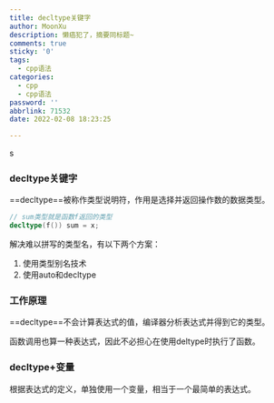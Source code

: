 ```yaml
---
title: decltype关键字
author: MoonXu
description: 懒癌犯了，摘要同标题~
comments: true
sticky: '0'
tags:
  - cpp语法
categories:
  - cpp
  - cpp语法
password: ''
abbrlink: 71532
date: 2022-02-08 18:23:25

---
```


s

### decltype关键字

==decltype==被称作类型说明符，作用是选择并返回操作数的数据类型。

```cpp
// sum类型就是函数f返回的类型
decltype(f()) sum = x;
```

解决难以拼写的类型名，有以下两个方案：

1. 使用类型别名技术
2. 使用auto和decltype

### 工作原理

==decltype==不会计算表达式的值，编译器分析表达式并得到它的类型。

函数调用也算一种表达式，因此不必担心在使用deltype时执行了函数。

### decltype+变量

根据表达式的定义，单独使用一个变量，相当于一个最简单的表达式。

